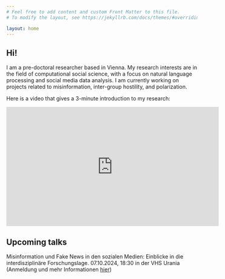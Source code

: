 ```yaml
---
# Feel free to add content and custom Front Matter to this file.
# To modify the layout, see https://jekyllrb.com/docs/themes/#overriding-theme-defaults

layout: home
---
```


## Hi!
I am a pre-doctoral researcher based in Vienna.
My research interests are in the field of computational social science, with a focus on natural language processing and social media data analysis.
I am currently working on projects related to misinformation, inter-group hostility, and polarization.

Here is a video that gives a 3-minute introduction to my research:

<iframe width="560" height="315" src="https://www.youtube.com/embed/8uoJVLcbHJU?si=8IK2lsY00QpPMQTd" title="YouTube video player" frameborder="0" allow="accelerometer; autoplay; clipboard-write; encrypted-media; gyroscope; picture-in-picture; web-share" referrerpolicy="strict-origin-when-cross-origin" allowfullscreen></iframe>


## Upcoming talks
Misinformation und Fake News in den sozialen Medien: Einblicke in die interdisziplinäre Forschungslage. 07.10.2024, 18:30 in der VHS Urania (Anmeldung und mehr Informationen [hier](https://www.vhs.at/de/k/287686761))
